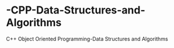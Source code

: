 # -CPP-Data-Structures-and-Algorithms
C++ Object Oriented Programming-Data Structures and Algorithms
